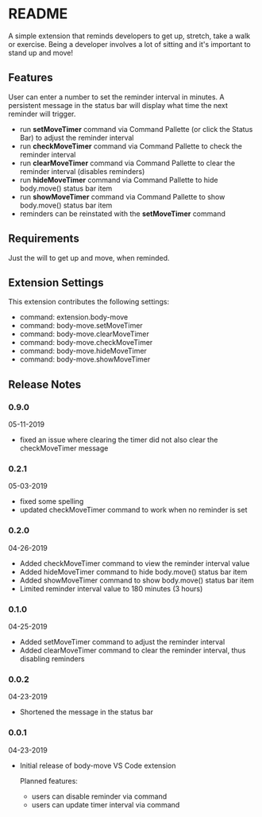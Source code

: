 # README

A simple extension that reminds developers to get up, stretch, take a walk or exercise. Being a developer involves a lot of sitting and it's important to stand up and move!

## Features

User can enter a number to set the reminder interval in minutes.
A persistent message in the status bar will display what time the next reminder will trigger.

- run **setMoveTimer** command via Command Pallette (or click the Status Bar) to adjust the reminder interval
- run **checkMoveTimer** command via Command Pallette to check the reminder interval
- run **clearMoveTimer** command via Command Pallette to clear the reminder interval (disables reminders)
- run **hideMoveTimer** command via Command Pallette to hide body.move() status bar item
- run **showMoveTimer** command via Command Pallette to show body.move() status bar item
- reminders can be reinstated with the **setMoveTimer** command

## Requirements

Just the will to get up and move, when reminded.

## Extension Settings

This extension contributes the following settings:

* command: extension.body-move
* command: body-move.setMoveTimer
* command: body-move.clearMoveTimer
* command: body-move.checkMoveTimer
* command: body-move.hideMoveTimer
* command: body-move.showMoveTimer

## Release Notes

### 0.9.0
05-11-2019
- fixed an issue where clearing the timer did not also clear the checkMoveTimer message

### 0.2.1
05-03-2019
- fixed some spelling
- updated checkMoveTimer command to work when no reminder is set

### 0.2.0
04-26-2019
- Added checkMoveTimer command to view the reminder interval value
- Added hideMoveTimer command to hide body.move() status bar item
- Added showMoveTimer command to show body.move() status bar item
- Limited reminder interval value to 180 minutes (3 hours)

### 0.1.0
04-25-2019
- Added setMoveTimer command to adjust the reminder interval
- Added clearMoveTimer command to clear the reminder interval, thus disabling reminders

### 0.0.2
04-23-2019
- Shortened the message in the status bar

### 0.0.1
04-23-2019
- Initial release of body-move VS Code extension

  Planned features:

  - users can disable reminder via command
  - users can update timer interval via command
